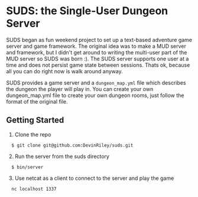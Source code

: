 # SUDS: the Single-User Dungeon Server

SUDS began as fun weekend project to set up a text-based adventure game server
and game framework.  The original idea was to make a MUD server and framework,
but I didn't get around to writing the multi-user part of the MUD server so
SUDS was born :).  The SUDS server supports one user at a time and does not
persist game state between sessions.  Thats ok, because all you can do right
now is walk around anyway.

SUDS provides a game server and a ```dungeon_map.yml``` file which describes the dungeon the player will play in.
You can create your own dungeon_map.yml file to create your own dungeon rooms, just follow the format
of the original file.

## Getting Started

1. Clone the repo
```
  $ git clone git@github.com:DevinRiley/suds.git
```
2. Run the server from the suds directory
```
  $ bin/server
```
3. Use netcat as a client to connect to the server and play the game
```
  nc localhost 1337
```


